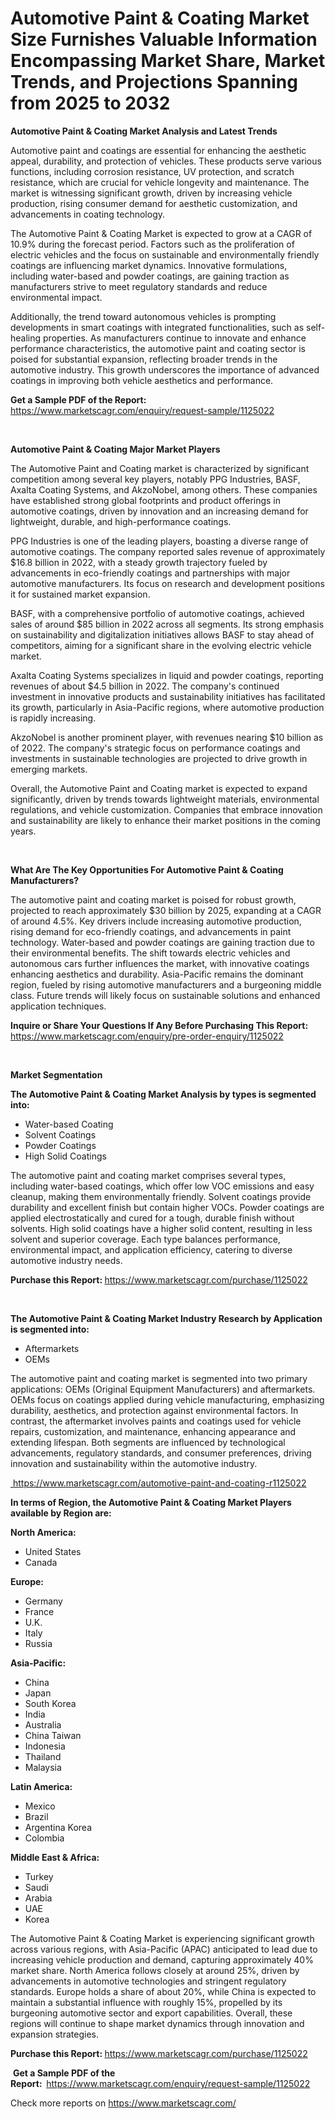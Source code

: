 <p><h1>Automotive Paint & Coating Market Size Furnishes Valuable Information Encompassing Market Share, Market Trends, and Projections Spanning from 2025 to 2032</h1></p><p><strong>Automotive Paint & Coating Market Analysis and Latest Trends</strong></p>
<p><p>Automotive paint and coatings are essential for enhancing the aesthetic appeal, durability, and protection of vehicles. These products serve various functions, including corrosion resistance, UV protection, and scratch resistance, which are crucial for vehicle longevity and maintenance. The market is witnessing significant growth, driven by increasing vehicle production, rising consumer demand for aesthetic customization, and advancements in coating technology.</p><p>The Automotive Paint & Coating Market is expected to grow at a CAGR of 10.9% during the forecast period. Factors such as the proliferation of electric vehicles and the focus on sustainable and environmentally friendly coatings are influencing market dynamics. Innovative formulations, including water-based and powder coatings, are gaining traction as manufacturers strive to meet regulatory standards and reduce environmental impact. </p><p>Additionally, the trend toward autonomous vehicles is prompting developments in smart coatings with integrated functionalities, such as self-healing properties. As manufacturers continue to innovate and enhance performance characteristics, the automotive paint and coating sector is poised for substantial expansion, reflecting broader trends in the automotive industry. This growth underscores the importance of advanced coatings in improving both vehicle aesthetics and performance.</p></p>
<p><strong>Get a Sample PDF of the Report:&nbsp;</strong> <a href="https://www.marketscagr.com/enquiry/request-sample/1125022?utm_campaign=2782&utm_medium=2&utm_source=Github&utm_content=ia&utm_term=21032025&utm_id=automotive-paint-coating">https://www.marketscagr.com/enquiry/request-sample/1125022</a></p>
<p>&nbsp;</p>
<p><strong>Automotive Paint & Coating Major Market Players</strong></p>
<p><p>The Automotive Paint and Coating market is characterized by significant competition among several key players, notably PPG Industries, BASF, Axalta Coating Systems, and AkzoNobel, among others. These companies have established strong global footprints and product offerings in automotive coatings, driven by innovation and an increasing demand for lightweight, durable, and high-performance coatings.</p><p>PPG Industries is one of the leading players, boasting a diverse range of automotive coatings. The company reported sales revenue of approximately $16.8 billion in 2022, with a steady growth trajectory fueled by advancements in eco-friendly coatings and partnerships with major automotive manufacturers. Its focus on research and development positions it for sustained market expansion.</p><p>BASF, with a comprehensive portfolio of automotive coatings, achieved sales of around $85 billion in 2022 across all segments. Its strong emphasis on sustainability and digitalization initiatives allows BASF to stay ahead of competitors, aiming for a significant share in the evolving electric vehicle market.</p><p>Axalta Coating Systems specializes in liquid and powder coatings, reporting revenues of about $4.5 billion in 2022. The company's continued investment in innovative products and sustainability initiatives has facilitated its growth, particularly in Asia-Pacific regions, where automotive production is rapidly increasing.</p><p>AkzoNobel is another prominent player, with revenues nearing $10 billion as of 2022. The company's strategic focus on performance coatings and investments in sustainable technologies are projected to drive growth in emerging markets.</p><p>Overall, the Automotive Paint and Coating market is expected to expand significantly, driven by trends towards lightweight materials, environmental regulations, and vehicle customization. Companies that embrace innovation and sustainability are likely to enhance their market positions in the coming years.</p></p>
<p>&nbsp;</p>
<p><strong>What Are The Key Opportunities For Automotive Paint & Coating Manufacturers?</strong></p>
<p><p>The automotive paint and coating market is poised for robust growth, projected to reach approximately $30 billion by 2025, expanding at a CAGR of around 4.5%. Key drivers include increasing automotive production, rising demand for eco-friendly coatings, and advancements in paint technology. Water-based and powder coatings are gaining traction due to their environmental benefits. The shift towards electric vehicles and autonomous cars further influences the market, with innovative coatings enhancing aesthetics and durability. Asia-Pacific remains the dominant region, fueled by rising automotive manufacturers and a burgeoning middle class. Future trends will likely focus on sustainable solutions and enhanced application techniques.</p></p>
<p><strong>Inquire or Share Your Questions If Any Before Purchasing This Report:</strong> <a href="https://www.marketscagr.com/enquiry/pre-order-enquiry/1125022?utm_campaign=2782&utm_medium=2&utm_source=Github&utm_content=ia&utm_term=21032025&utm_id=automotive-paint-coating">https://www.marketscagr.com/enquiry/pre-order-enquiry/1125022</a></p>
<p>&nbsp;</p>
<p><strong>Market Segmentation</strong></p>
<p><strong>The Automotive Paint & Coating Market Analysis by types is segmented into:</strong></p>
<p><ul><li>Water-based Coating</li><li>Solvent Coatings</li><li>Powder Coatings</li><li>High Solid Coatings</li></ul></p>
<p><p>The automotive paint and coating market comprises several types, including water-based coatings, which offer low VOC emissions and easy cleanup, making them environmentally friendly. Solvent coatings provide durability and excellent finish but contain higher VOCs. Powder coatings are applied electrostatically and cured for a tough, durable finish without solvents. High solid coatings have a higher solid content, resulting in less solvent and superior coverage. Each type balances performance, environmental impact, and application efficiency, catering to diverse automotive industry needs.</p></p>
<p><strong>Purchase this Report:&nbsp;</strong><a href="https://www.marketscagr.com/purchase/1125022?utm_campaign=2782&utm_medium=2&utm_source=Github&utm_content=ia&utm_term=21032025&utm_id=automotive-paint-coating">https://www.marketscagr.com/purchase/1125022</a></p>
<p>&nbsp;</p>
<p><strong>The Automotive Paint & Coating Market Industry Research by Application is segmented into:</strong></p>
<p><ul><li>Aftermarkets</li><li>OEMs</li></ul></p>
<p><p>The automotive paint and coating market is segmented into two primary applications: OEMs (Original Equipment Manufacturers) and aftermarkets. OEMs focus on coatings applied during vehicle manufacturing, emphasizing durability, aesthetics, and protection against environmental factors. In contrast, the aftermarket involves paints and coatings used for vehicle repairs, customization, and maintenance, enhancing appearance and extending lifespan. Both segments are influenced by technological advancements, regulatory standards, and consumer preferences, driving innovation and sustainability within the automotive industry.</p></p>
<p><a href="https://www.marketscagr.com/automotive-paint-and-coating-r1125022?utm_campaign=2782&utm_medium=2&utm_source=Github&utm_content=ia&utm_term=21032025&utm_id=automotive-paint-coating">&nbsp;https://www.marketscagr.com/automotive-paint-and-coating-r1125022</a></p>
<p><strong>In terms of Region, the Automotive Paint & Coating Market Players available by Region are:</strong></p>
<p>
    <p> <strong> North America: </strong>
        <ul>
            <li>United States</li>
            <li>Canada</li>
        </ul>
        </p> 
    <p> <strong> Europe: </strong>
        <ul>
            <li>Germany</li>
            <li>France</li>
            <li>U.K.</li>
            <li>Italy</li>
            <li>Russia</li>
        </ul>
        </p> 
    <p> <strong> Asia-Pacific: </strong>
        <ul>
            <li>China</li>
            <li>Japan</li>
            <li>South Korea</li>
            <li>India</li>
            <li>Australia</li>
            <li>China Taiwan</li>
            <li>Indonesia</li>
            <li>Thailand</li>
            <li>Malaysia</li>
        </ul>
        </p> 
    <p> <strong> Latin America: </strong>
        <ul>
            <li>Mexico</li>
            <li>Brazil</li>
            <li>Argentina Korea</li>
            <li>Colombia</li>
        </ul>
        </p> 
    <p> <strong> Middle East & Africa: </strong>
        <ul>
            <li>Turkey</li>
            <li>Saudi</li>
            <li>Arabia</li>
            <li>UAE</li>
            <li>Korea</li>
        </ul>
    </p>
    </p>
<p><p>The Automotive Paint & Coating Market is experiencing significant growth across various regions, with Asia-Pacific (APAC) anticipated to lead due to increasing vehicle production and demand, capturing approximately 40% market share. North America follows closely at around 25%, driven by advancements in automotive technologies and stringent regulatory standards. Europe holds a share of about 20%, while China is expected to maintain a substantial influence with roughly 15%, propelled by its burgeoning automotive sector and export capabilities. Overall, these regions will continue to shape market dynamics through innovation and expansion strategies.</p></p>
<p><strong>Purchase this Report: </strong><a href="https://www.marketscagr.com/purchase/1125022?utm_campaign=2782&utm_medium=2&utm_source=Github&utm_content=ia&utm_term=21032025&utm_id=automotive-paint-coating">https://www.marketscagr.com/purchase/1125022</a></p>
<p>&nbsp;<strong>Get a Sample PDF of the Report:&nbsp;&nbsp;</strong><a href="https://www.marketscagr.com/enquiry/request-sample/1125022?utm_campaign=2782&utm_medium=2&utm_source=Github&utm_content=ia&utm_term=21032025&utm_id=automotive-paint-coating">https://www.marketscagr.com/enquiry/request-sample/1125022</a></p>
<p><strong></strong></p>
<p>Check more reports on <a href="https://www.marketscagr.com/?utm_campaign=2782&utm_medium=2&utm_source=Github&utm_content=ia&utm_term=21032025&utm_id=automotive-paint-coating">https://www.marketscagr.com/</a></p>